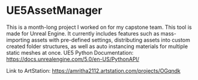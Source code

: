 # UE5AssetManager

This is a month-long project I worked on for my capstone team. This tool is made for Unreal Engine. It currently includes features such as mass-importing assets with pre-defined settings, distributing assets into custom created folder structures, as well as auto instancing materials for multiple static meshes at once.
UE5 Python Documentation: https://docs.unrealengine.com/5.0/en-US/PythonAPI/

Link to ArtStation: https://amritha2112.artstation.com/projects/OGqndk

